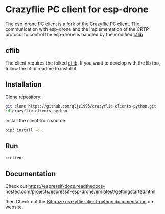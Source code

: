 # Crazyflie PC client for esp-drone

The esp-drone PC client is a fork of the [Crazyflie PC client](./ORIGIN_README.md). The communication with esp-drone and the implementation of the CRTP protocol to control the esp-drone is handled by the modified [cflib](https://github.com/leeebo/crazyflie-lib-python)

## cflib

The client requires the folked [cflib](https://github.com/leeebo/crazyflie-lib-python).
If you want to develop with the lib too, follow the cflib readme to install it.

## Installation

Clone repository:

```bash
git clone https://github.com/qljz1993/crazyflie-clients-python.git
cd crazyflie-clients-python
```

Install the client from source:

```bash
pip3 install -e .
```

## Run

```bash
cfclient
```

## Documentation

Check out https://espressif-docs.readthedocs-hosted.com/projects/espressif-esp-drone/en/latest/gettingstarted.html

then Check out the [Bitcraze crazyflie-client-python documentation](https://www.bitcraze.io/documentation/repository/crazyflie-clients-python/master/) on website.
